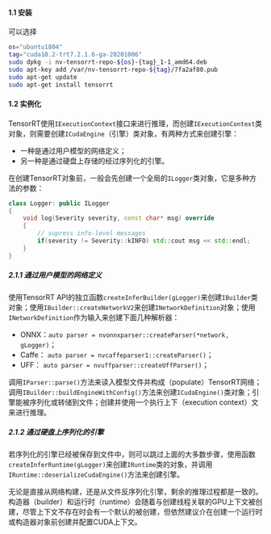#### 1.1 安装

可以选择

```bash
os="ubuntu1804"
tag="cuda10.2-trt7.2.1.6-ga-20201006"
sudo dpkg -i nv-tensorrt-repo-${os}-{tag}_1-1_amd64.deb
sudo apt-key add /var/nv-tensorrt-repo-${tag}/7fa2af80.pub
sudo apt-get update
sudo apt-get install tensorrt
```



#### 1.2 实例化

TensorRT使用`IExecutionContext`接口来进行推理，而创建`IExecutionContext`类对象，则需要创建`ICudaEngine`（引擎）类对象，有两种方式来创建引擎：

- 一种是通过用户模型的网络定义；
- 另一种是通过硬盘上存储的经过序列化的引擎。

在创建TensorRT对象前，一般会先创建一个全局的`ILogger`类对象，它是多种方法的参数：

```cpp
class Logger: public ILogger
{
    void log(Severity severity, const char* msg) override
    {
        // supress info-level messages
        if(severity != Severity::kINFO) std::cout msg << std::endl;
    }
}
```

##### 2.1.1 通过用户模型的网络定义

使用TensorRT API的独立函数`createInferBuilder(gLogger)`来创建`IBuilder`类对象；使用`IBuilder::createNetworkV2`来创建`INetworkDefinition`对象；使用`INetworkDefinition`作为输入来创建下面几种解析器：

- ONNX：`auto parser = nvonnxparser::createParser(*network, gLogger)`；
- Caffe：  `auto parser = nvcaffeparser1::createParser()`；
- UFF：    `auto parser = nvuffparser::createUffParser()`；

调用`IParser::parse()`方法来读入模型文件并构成（populate）TensorRT网络；调用`IBuilder::buildEngineWithConfig()`方法来创建`ICudaEngine()`类对象；引擎能被序列化或转储到文件；创建并使用一个执行上下（execution context）文来进行推理。

##### 2.1.2 通过硬盘上序列化的引擎

若序列化的引擎已经被保存到文件中，则可以跳过上面的大多数步骤，使用函数`createInferRuntime(gLogger)`来创建`IRuntime`类的对象，并调用`IRuntime::deserializeCudaEngine()`方法来创建引擎。

无论是直接从网络构建，还是从文件反序列化引擎，剩余的推理过程都是一致的。构造器（builder）和运行时（runtime）会随着与创建线程关联的GPU上下文被创建，尽管上下文不存在时会有一个默认的被创建，但依然建议介在创建一个运行时或构造器对象前创建并配置CUDA上下文。

